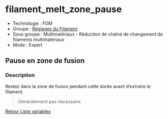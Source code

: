 # filament_melt_zone_pause

* Technologie : FDM
* Groupe : [Réglages du Filament](../filament_settings/filament_settings.md)
* Sous groupe : Multimatériaux - Réduction de chaîne de changement de filaments multimatériaux
* Mode : Expert

## Pause en zone de fusion

### Description

Restez dans la zone de fusion pendant cette durée avant d’extraire le filament.

> Généralement pas nécessaire.

[Retour Liste variables](variable_list.md)